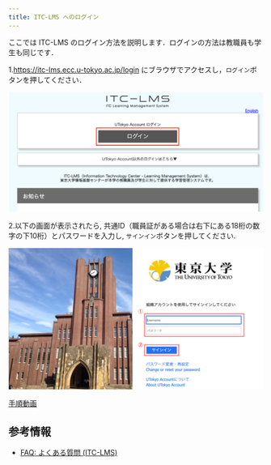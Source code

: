 ```yaml
---
title: ITC-LMS へのログイン
---
```


ここでは ITC-LMS のログイン方法を説明します．ログインの方法は教職員も学生も同じです．

 1.<a href="https://itc-lms.ecc.u-tokyo.ac.jp/login" target="_blank">https://itc-lms.ecc.u-tokyo.ac.jp/login</a> にブラウザでアクセスし，`ログイン`ボタンを押してください． 

![LMSログイン画面](../lms_students/img/login.png)

 2.以下の画面が表示されたら, 共通ID（職員証がある場合は右下にある18桁の数字の下10桁）とパスワードを入力し, `サインイン`ボタンを押してください. 

![UTokyo Accountログイン画面](../lms_students/img/UTAC.png)

[手順動画](https://youtu.be/xAur5zar5Sc)
## 参考情報
* <a href="https://www.ecc.u-tokyo.ac.jp/itc-lms/faq.html">FAQ: よくある質問 (ITC-LMS)</a>
